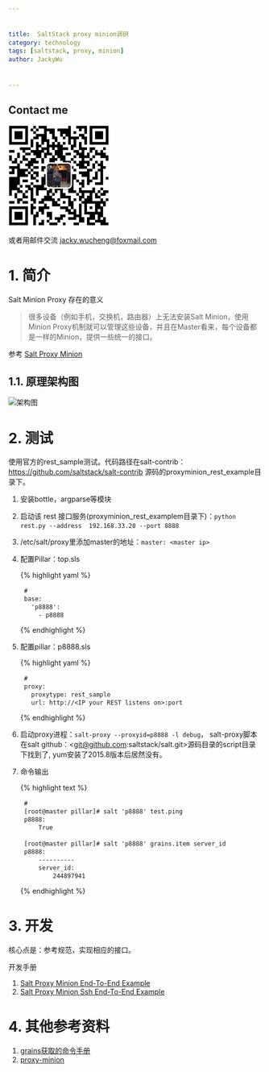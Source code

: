 ```yaml
---

   
title:  SaltStack proxy minion调研  
category: technology  
tags: [saltstack, proxy, minion]  
author: JackyWu  
  

---
```


## Contact me

![](/assets/images/weixin-pic-jackywu.jpg)

或者用邮件交流 <a href="mailto:jacky.wucheng@foxmail.com">jacky.wucheng@foxmail.com</a>
# 1. 简介

Salt Minion Proxy 存在的意义

> 很多设备（例如手机，交换机，路由器）上无法安装Salt Minion，使用Minion Proxy机制就可以管理这些设备，并且在Master看来，每个设备都是一样的Minion，提供一些统一的接口。

参考 [Salt Proxy Minion](https://docs.saltstack.com/en/latest/topics/proxyminion/index.html)

## 1.1. 原理架构图

![架构图](https://docs.saltstack.com/en/latest/_images/proxy_minions.png)

# 2. 测试

使用官方的rest_sample测试。代码路径在salt-contrib：<https://github.com/saltstack/salt-contrib> 源码的proxyminion_rest_example目录下。

1. 安装bottle，argparse等模块
2. 启动该 rest 接口服务(proxyminion_rest_examplem目录下)：`python rest.py --address  192.168.33.20 --port 8888`
3. /etc/salt/proxy里添加master的地址：`master: <master ip>`
4. 配置Pillar：top.sls

    {% highlight  yaml %}
        
        #  
        base:
          'p8888':
            - p8888    
    
    {% endhighlight %} 

5. 配置pillar：p8888.sls

    {% highlight  yaml %}
        
        #      
        proxy:
          proxytype: rest_sample
          url: http://<IP your REST listens on>:port
    
    {% endhighlight %}   

6. 启动proxy进程：`salt-proxy --proxyid=p8888 -l debug`， salt-proxy脚本在salt github：<git@github.com:saltstack/salt.git>源码目录的script目录下找到了, yum安装了2015.8版本后居然没有。
7. 命令输出

    {% highlight  text %}  
    
        #
        [root@master pillar]# salt 'p8888' test.ping
        p8888:
            True
            
        [root@master pillar]# salt 'p8888' grains.item server_id
        p8888:
            ----------
            server_id:
                244897941
    
    {% endhighlight %} 

# 3. 开发

核心点是：参考规范，实现相应的接口。

开发手册

1. [Salt Proxy Minion End-To-End Example](https://docs.saltstack.com/en/latest/topics/proxyminion/demo.html)
2. [Salt Proxy Minion Ssh End-To-End Example](https://docs.saltstack.com/en/latest/topics/proxyminion/ssh.html)

# 4. 其他参考资料

1. [grains获取的命令手册](https://docs.saltstack.com/en/latest/topics/targeting/grains.html)
1. [proxy-minion](http://devopstarter.info/saltstack-xue-xi-zhi-proxy-minion/)

